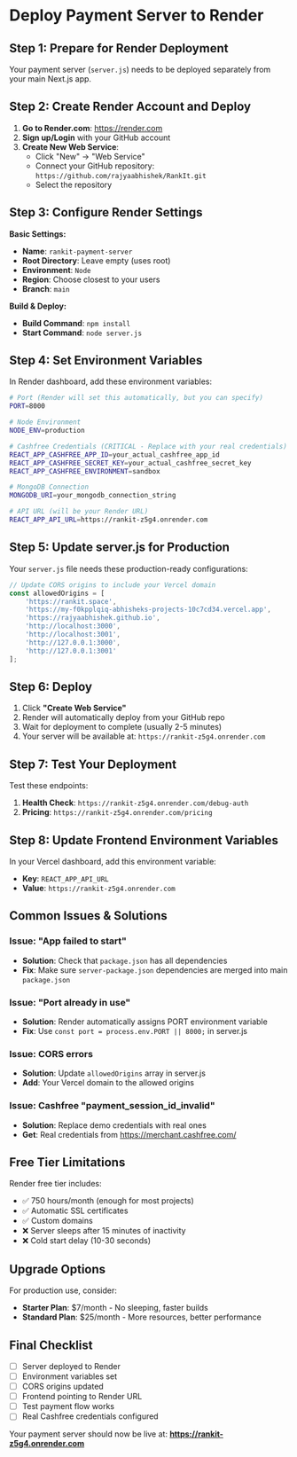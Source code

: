 # Deploy Payment Server to Render

## Step 1: Prepare for Render Deployment

Your payment server (`server.js`) needs to be deployed separately from your main Next.js app.

## Step 2: Create Render Account and Deploy

1. **Go to Render.com**: https://render.com
2. **Sign up/Login** with your GitHub account
3. **Create New Web Service**:
   - Click "New" → "Web Service"
   - Connect your GitHub repository: `https://github.com/rajyaabhishek/RankIt.git`
   - Select the repository

## Step 3: Configure Render Settings

**Basic Settings:**
- **Name**: `rankit-payment-server`
- **Root Directory**: Leave empty (uses root)
- **Environment**: `Node`
- **Region**: Choose closest to your users
- **Branch**: `main`

**Build & Deploy:**
- **Build Command**: `npm install`
- **Start Command**: `node server.js`

## Step 4: Set Environment Variables

In Render dashboard, add these environment variables:

```bash
# Port (Render will set this automatically, but you can specify)
PORT=8000

# Node Environment
NODE_ENV=production

# Cashfree Credentials (CRITICAL - Replace with your real credentials)
REACT_APP_CASHFREE_APP_ID=your_actual_cashfree_app_id
REACT_APP_CASHFREE_SECRET_KEY=your_actual_cashfree_secret_key
REACT_APP_CASHFREE_ENVIRONMENT=sandbox

# MongoDB Connection
MONGODB_URI=your_mongodb_connection_string

# API URL (will be your Render URL)
REACT_APP_API_URL=https://rankit-z5g4.onrender.com
```

## Step 5: Update server.js for Production

Your `server.js` file needs these production-ready configurations:

```javascript
// Update CORS origins to include your Vercel domain
const allowedOrigins = [
    'https://rankit.space',
    'https://my-f0kpplqiq-abhisheks-projects-10c7cd34.vercel.app',
    'https://rajyaabhishek.github.io',
    'http://localhost:3000',
    'http://localhost:3001',
    'http://127.0.0.1:3000',
    'http://127.0.0.1:3001'
];
```

## Step 6: Deploy

1. Click **"Create Web Service"**
2. Render will automatically deploy from your GitHub repo
3. Wait for deployment to complete (usually 2-5 minutes)
4. Your server will be available at: `https://rankit-z5g4.onrender.com`

## Step 7: Test Your Deployment

Test these endpoints:

1. **Health Check**: `https://rankit-z5g4.onrender.com/debug-auth`
2. **Pricing**: `https://rankit-z5g4.onrender.com/pricing`

## Step 8: Update Frontend Environment Variables

In your Vercel dashboard, add this environment variable:
- **Key**: `REACT_APP_API_URL`
- **Value**: `https://rankit-z5g4.onrender.com`

## Common Issues & Solutions

### Issue: "App failed to start"
- **Solution**: Check that `package.json` has all dependencies
- **Fix**: Make sure `server-package.json` dependencies are merged into main `package.json`

### Issue: "Port already in use"
- **Solution**: Render automatically assigns PORT environment variable
- **Fix**: Use `const port = process.env.PORT || 8000;` in server.js

### Issue: CORS errors
- **Solution**: Update `allowedOrigins` array in server.js
- **Add**: Your Vercel domain to the allowed origins

### Issue: Cashfree "payment_session_id_invalid"
- **Solution**: Replace demo credentials with real ones
- **Get**: Real credentials from https://merchant.cashfree.com/

## Free Tier Limitations

Render free tier includes:
- ✅ 750 hours/month (enough for most projects)
- ✅ Automatic SSL certificates
- ✅ Custom domains
- ❌ Server sleeps after 15 minutes of inactivity
- ❌ Cold start delay (10-30 seconds)

## Upgrade Options

For production use, consider:
- **Starter Plan**: $7/month - No sleeping, faster builds
- **Standard Plan**: $25/month - More resources, better performance

## Final Checklist

- [ ] Server deployed to Render
- [ ] Environment variables set
- [ ] CORS origins updated
- [ ] Frontend pointing to Render URL
- [ ] Test payment flow works
- [ ] Real Cashfree credentials configured

Your payment server should now be live at: **https://rankit-z5g4.onrender.com** 